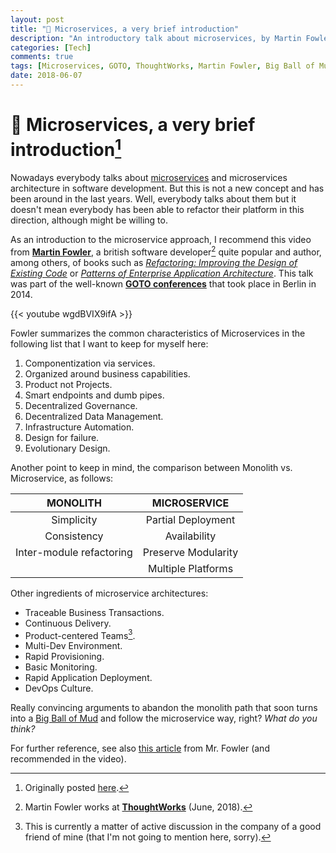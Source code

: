 ```yaml
---
layout: post
title: "📝 Microservices, a very brief introduction"
description: "An introductory talk about microservices, by Martin Fowler."
categories: [Tech]
comments: true
tags: [Microservices, GOTO, ThoughtWorks, Martin Fowler, Big Ball of Mud]
date: 2018-06-07
---
```


# 📝 Microservices, a very brief introduction[^1]

Nowadays everybody talks about [microservices](https://en.wikipedia.org/wiki/Microservices) and microservices architecture in software development. But this is not a new concept and has been around in the last years. Well, everybody talks about them but it doesn't mean everybody has been able to refactor their platform in this direction, although might be willing to.

As an introduction to the microservice approach, I recommend this video from [**Martin Fowler**](https://martinfowler.com/), a british software developer[^2] quite popular and author, among others, of books such as [_Refactoring: Improving the Design of Existing Code_](https://www.amazon.com/Refactoring-Improving-Design-Existing-Code/dp/0201485672/) or [_Patterns of Enterprise Application Architecture_](https://www.amazon.com/Patterns-Enterprise-Application-Architecture-Martin/dp/0321127420/). This talk was part of the well-known [**GOTO conferences**](https://blog.gotocon.com/) that took place in Berlin in 2014.

{{< youtube wgdBVIX9ifA >}}

Fowler summarizes the common characteristics of Microservices in the following list that I want to keep for myself here:

1. Componentization via services.
2. Organized around business capabilities.
3. Product not Projects.
4. Smart endpoints and dumb pipes.
5. Decentralized Governance.
6. Decentralized Data Management.
7. Infrastructure Automation.
8. Design for failure.
9. Evolutionary Design.

Another point to keep in mind, the comparison between Monolith vs. Microservice, as follows:

|         MONOLITH         |    MICROSERVICE     |
| :----------------------: | :-----------------: |
|        Simplicity        | Partial Deployment  |
|       Consistency        |    Availability     |
| Inter-module refactoring | Preserve Modularity |
|                          | Multiple Platforms  |

Other ingredients of microservice architectures:

* Traceable Business Transactions.
* Continuous Delivery.
* Product-centered Teams[^3].
* Multi-Dev Environment.
* Rapid Provisioning.
* Basic Monitoring.
* Rapid Application Deployment.
* DevOps Culture.

Really convincing arguments to abandon the monolith path that soon turns into a [Big Ball of Mud](https://en.wikipedia.org/wiki/Big_ball_of_mud) and follow the microservice way, right? _What do you think?_

For further reference, see also [this article](https://martinfowler.com/articles/microservices.html) from Mr. Fowler (and recommended in the video).

[^1]: Originally posted [here](https://estraviz.github.io/estraviz2017/software%20design/Microservices-a-brief-introduction/).
[^2]: Martin Fowler works at [**ThoughtWorks**](https://www.thoughtworks.com/) (June, 2018).
[^3]: This is currently a matter of active discussion in the company of a good friend of mine (that I'm not going to mention here, sorry).
